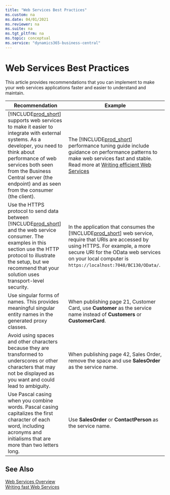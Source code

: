 ```yaml
---
title: "Web Services Best Practices"
ms.custom: na
ms.date: 04/01/2021
ms.reviewer: na
ms.suite: na
ms.tgt_pltfrm: na
ms.topic: conceptual
ms.service: "dynamics365-business-central"
---
```

# Web Services Best Practices
This article provides recommendations that you can implement to make your web services applications faster and easier to understand and maintain.  
  
|Recommendation|Example|  
|--------------------|-------------|  
|[!INCLUDE[prod_short](../developer/includes/prod_short.md)] supports web services to make it easier to integrate with external systems. As a developer, you need to think about performance of web services both seen from the Business Central server (the endpoint) and as seen from the consumer (the client). | The [!INCLUDE[prod_short](../developer/includes/prod_short.md)] performance tuning guide include guidance on performance patterns to make web services fast and stable. Read more at [Writing efficient Web Services](../performance/performance-developer.md)   |
|Use the HTTPS protocol to send data between [!INCLUDE[prod_short](../developer/includes/prod_short.md)] and the web service consumer. The examples in this section use the HTTP protocol to illustrate the setup, but we recommend that your solution uses transport-level security.|In the application that consumes the [!INCLUDE[prod_short](../developer/includes/prod_short.md)] web service, require that URIs are accessed by using HTTPS. For example, a more secure URI for the OData web services on your local computer is `https://localhost:7048/BC130/OData/`.|  
|Use singular forms of names. This provides meaningful singular entity names in the generated proxy classes.|When publishing page 21, Customer Card, use **Customer** as the service name instead of **Customers** or **CustomerCard**.|  
|Avoid using spaces and other characters because they are transformed to underscores or other characters that may not be displayed as you want and could lead to ambiguity.|When publishing page 42, Sales Order, remove the space and use **SalesOrder** as the service name.|  
|Use Pascal casing when you combine words. Pascal casing capitalizes the first character of each word, including acronyms and initialisms that are more than two letters long.|Use **SalesOrder** or **ContactPerson** as the service name.|

## See Also
[Web Services Overview](web-services.md)  
[Writing fast Web Services](../performance/performance-developer.md)
